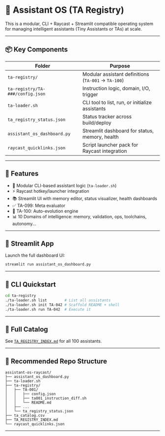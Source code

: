 # 🧠 Assistant OS (TA Registry)

This is a modular, CLI + Raycast + Streamlit compatible operating system for managing intelligent assistants (Tiny Assistants or TAs) at scale.

---

## 📦 Key Components

| Folder | Purpose |
|--------|---------|
| `ta-registry/` | Modular assistant definitions (`TA-001` → `TA-100`) |
| `ta-registry/TA-###/config.json` | Instruction logic, domain, I/O, trigger |
| `ta-loader.sh` | CLI tool to list, run, or initialize assistants |
| `ta_registry_status.json` | Status tracker across build/deploy |
| `assistant_os_dashboard.py` | Streamlit dashboard for status, memory, health |
| `raycast_quicklinks.json` | Script launcher pack for Raycast integration |

---

## 🚀 Features

- 🔧 Modular CLI-based assistant logic (`ta-loader.sh`)
- ⚡ Raycast hotkey/launcher integration
- 📚 Streamlit UI with memory editor, status visualizer, health dashboards
- ✅ TA-099: Meta evaluator
- 🧠 TA-100: Auto-evolution engine
- 📊 10 Domains of intelligence: memory, validation, ops, toolchains, autonomy...

---

## 🧭 Streamlit App

Launch the full dashboard UI:

```bash
streamlit run assistant_os_dashboard.py
```

---

## 🔁 CLI Quickstart

```bash
cd ta-registry
./ta-loader.sh list        # List all assistants
./ta-loader.sh init TA-042 # Scaffold README + shell
./ta-loader.sh run TA-042  # Execute it
```

---

## 🧠 Full Catalog

See [`TA_REGISTRY_INDEX.md`](./TA_REGISTRY_INDEX.md) for all 100 assistants.

---

## 📂 Recommended Repo Structure

```
assistant-os-raycast/
├── assistant_os_dashboard.py
├── ta-loader.sh
├── ta-registry/
│   ├── TA-001/
│   │   ├── config.json
│   │   ├── ta001_instruction_diff.sh
│   │   └── README.md
│   ├── ...
│   └── ta_registry_status.json
├── ta_catalog.csv
├── TA_REGISTRY_INDEX.md
└── raycast_quicklinks.json
```

---

